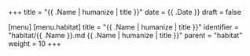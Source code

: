 +++
title = "{{ .Name | humanize | title }}"
date = {{ .Date }}
draft = false


[menu]
  [menu.habitat]
    title = "{{ .Name | humanize | title }}"
    identifier = "habitat/{{ .Name }}.md {{ .Name | humanize | title }}"
    parent = "habitat"
    weight = 10
+++
